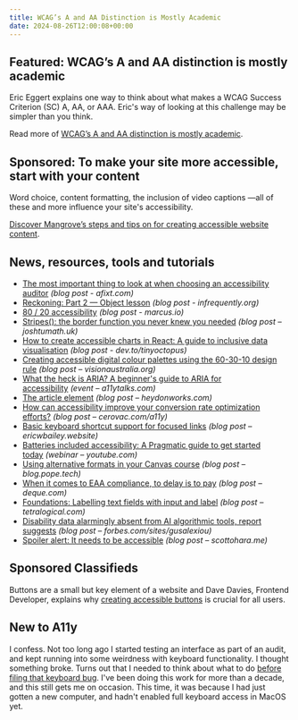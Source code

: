 ```yaml
---
title: WCAG’s A and AA Distinction is Mostly Academic
date: 2024-08-26T12:00:08+00:00
---
```


## Featured: WCAG’s A and AA distinction is mostly academic

Eric Eggert explains one way to think about what makes a WCAG Success Criterion (SC) A, AA, or AAA. Eric's way of looking at this challenge may be simpler than you think.

Read more of [WCAG’s A and AA distinction is mostly academic](https://yatil.net/blog/wcags-a-and-aa-distinction-is-mostly-academic).

## Sponsored: To make your site more accessible, start with your content

Word choice, content formatting, the inclusion of video captions —all of these and more influence your site's accessibility.

[Discover Mangrove’s steps and tips on for creating accessible website content](https://bit.ly/4bOtetO).

## News, resources, tools and tutorials

- [The most important thing to look at when choosing an accessibility auditor](https://afixt.com/the-most-important-thing-to-look-at-when-choosing-an-accessibility-auditor/) *(blog post - afixt.com)*
- [Reckoning: Part 2 — Object lesson](https://infrequently.org/2024/08/object-lesson/) *(blog post - infrequently.org)*
- [80 / 20 accessibility](https://marcus.io/blog/80-20-accessibility) *(blog post - marcus.io)*
- [Stripes(): the border function you never knew you needed](https://www.joshtumath.uk/posts/2024-08-02-stripes-the-border-function-you-never-knew-you-needed/) *(blog post – joshtumath.uk)*
- [How to create accessible charts in React: A guide to inclusive data visualisation](https://dev.to/tinyoctopus/how-to-create-accessible-charts-in-react-a-guide-to-inclusive-data-visualisation-1a4) *(blog post - dev.to/tinyoctopus)*
- [Creating accessible digital colour palettes using the 60-30-10 design rule](https://www.visionaustralia.org/business-consulting/digital-access/Creating-accessible-digital-colour-palettes-60-30-10-design-rule) *(blog post – visionaustralia.org)*
- [What the heck is ARIA? A beginner's guide to ARIA for accessibility](https://a11ytalks.com/posts/2024-aug) *(event – a11ytalks.com)*
- [The article element](https://heydonworks.com/article/the-article-element/) *(blog post – heydonworks.com)*
- [How can accessibility improve your conversion rate optimization efforts?](https://cerovac.com/a11y/2024/08/how-can-accessibility-improve-your-conversion-rate-optimization-efforts/) *(blog post – cerovac.com/a11y)*
- [Basic keyboard shortcut support for focused links](https://ericwbailey.website/published/basic-keyboard-shortcut-support-for-focused-links/) *(blog post – ericwbailey.website)*
- [Batteries included accessibility: A Pragmatic guide to get started today](https://www.youtube.com/watch?v=VElT6oaREY4) *(webinar – youtube.com)*
- [Using alternative formats in your Canvas course](https://blog.pope.tech/2024/08/21/using-alternative-formats-in-your-canvas-course/) *(blog post – blog.pope.tech)*
- [When it comes to EAA compliance, to delay is to pay](https://www.deque.com/blog/when-it-comes-to-eaa-compliance-to-delay-is-to-pay/) *(blog post – deque.com)*
- [Foundations: Labelling text fields with input and label](https://tetralogical.com/blog/2024/08/21/blog-post-input-label/) *(blog post – tetralogical.com)*
- [Disability data alarmingly absent from AI algorithmic tools, report suggests](https://www.forbes.com/sites/gusalexiou/2024/08/06/disability-data-alarmingly-absent-from-ai-algorithmic-tools-report-suggests/) *(blog post – forbes.com/sites/gusalexiou)*
- [Spoiler alert: It needs to be accessible](https://www.scottohara.me/blog/2024/08/22/spoiler.html) *(blog post – scottohara.me)*

## Sponsored Classifieds

Buttons are a small but key element of a website and Dave Davies, Frontend Developer, explains why [creating accessible buttons](https://insytful.com/community/blog/how-to-build-an-accessible-button-a-step-by-step-guide?utm_source=a11y+weekly&utm_medium=email&utm_campaign=a11y_weekly_august&utm_id=A11y0824&utm_content=accessible+buttons) is crucial for all users.

## New to A11y

I confess. Not too long ago I started testing an interface as part of an audit, and kept running into some weirdness with keyboard functionality. I thought something broke. Turns out that I needed to think about what to do [before filing that keyboard bug](https://adrianroselli.com/2024/08/before-filing-that-keyboard-bug.html). I've been doing this work for more than a decade, and this still gets me on occasion. This time, it was because I had just gotten a new computer, and hadn't enabled full keyboard access in MacOS yet.
